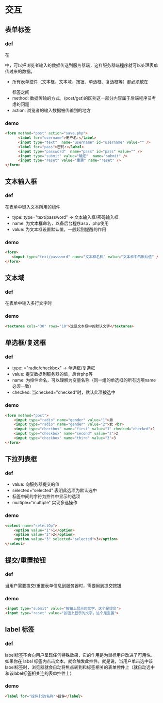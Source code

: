 # 交互

## 表单标签
### def
在<form></form>中，可以把浏览者输入的数据传送到服务器端，这样服务器端程序就可以处理表单传过来的数据。
- 所有表单控件（文本框、文本域、按钮、单选框、复选框等）都必须放在 <form></form> 标签之间
- method: 数据传输的方式，(post/get)的区别这一部分内容属于后端程序员考虑的问题
- action: 浏览者的输入数据被传输到的地方

### demo
```html
<form method="post" action="save.php">
      <label for="username">用户名:</label>
      <input type="text"  name="username" id="username" value="" />
      <label for="pass">密码:</label>
      <input type="password"  name="pass" id="pass" value="" />    
      <input type="submit" value="确定"  name="submit" />
      <input type="reset" value="重置" name="reset" />
</form> 
```

## 文本输入框
### def
在表单中键入文本所用的组件
- type: type="text/password" -> 文本输入框/密码输入框
- name: 为文本框命名，以备后台程序asp，php使用
- value: 为文本框设置默认值，一般起到提醒的作用

### demo
```html
<form>
   <input type="text/password" name="文本框名称" value="文本框中的默认值" />
</form>
```

## 文本域
### def
在表单中输入多行文字时
### demo
```html
<textarea cols="30" rows="10">这是文本框中的默认文字</textarea>
```

## 单选框/复选框
### def
- type: ="radio/checkbox" -> 单选框/复选框
- value: 提交数据到服务器的值，后台php等
- name: 为控件命名，可以理解为变量名称（同一组的单选框的所有选项name必须一致）
- checked: 当checked="checked"时，默认此项被选中
### demo
```html
<form method="post">
    <input type="radio" name="gender" value="1">男
    <input type="radio" name="gender" value="2">女 <br>
    <input type="checkbox" name="first" value="1" checked="checked">1
    <input type="checkbox" name="second" value="2">2
    <input type="checkbox" name="third" value="3">3
</form>
```

## 下拉列表框
### def
- value: 向服务器提交的值
- selected="selected" 表明此选项为默认选中
- 标签中间的字符为控件中显示的选项
- multiple="multiple" 实现多选操作
### demo
```html
<select name="selectOp">
    <option value="1">1</option>
    <option value="2">2</option>
    <option value="3" selected="selected">3</option>
</select>
```

## 提交/重置按钮
### def
当用户需要提交/重置表单信息到服务器时，需要用到提交按钮
### demo
```html
<input type="submit" value="按钮上显示的文字，这个是提交">
<input type="reset" value="按钮上显示的文字，这个是重置">
```

## label 标签
### def
label标签不会向用户呈现任何特殊效果，它的作用是为鼠标用户改进了可用性。如果你在 label 标签内点击文本，就会触发此控件。就是说，当用户单击选中该label标签时，浏览器就会自动将焦点转到和标签相关的表单控件上（就自动选中和该label标签相关连的表单控件上）
### demo
```html
<label for="控件id的名称">控件</label>
```



